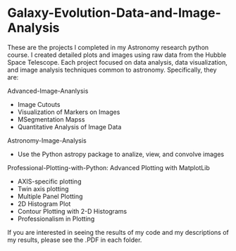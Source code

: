 # Galaxy-Evolution-Data-and-Image-Analysis

These are the projects I completed in my Astronomy research python course. I created detailed plots and images using raw data from the Hubble Space 
Telescope. Each project focused on data analysis, data visualization, and image analysis techniques common to astronomy. Specifically, they are:

Advanced-Image-Ananlysis
<ul>
  <li>Image Cutouts</li>
  <li>Visualization of Markers on Images</li>
  <li>MSegmentation Mapss</li>
  <li>Quantitative Analysis of Image Data</li>
</ul>

Astronomy-Image-Analysis
<ul>
  <li>Use the Python astropy package to analize, view, and convolve images</li>
</ul>

Professional-Plotting-with-Python: Advanced Plotting with MatplotLib
<ul>
  <li>AXIS-specific plotting</li>
  <li>Twin axis plotting</li>
  <li>Multiple Panel Plotting</li>
  <li>2D Histogram Plot</li>
  <li>Contour Plotting with 2-D Histograms</li>
  <li>Professionalism in Plotting</li>
</ul>

If you are interested in seeing the results of my code and my descriptions of my results, please see the .PDF in each folder.
